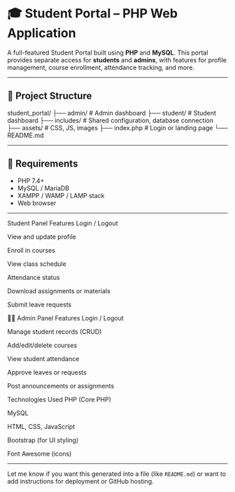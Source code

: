 # 🎓 Student Portal – PHP Web Application

A full-featured Student Portal built using **PHP** and **MySQL**. This portal provides separate access for **students** and **admins**, with features for profile management, course enrollment, attendance tracking, and more.

---

## 📁 Project Structure

student_portal/
├── admin/ # Admin dashboard
├── student/ # Student dashboard
├── includes/ # Shared configuration, database connection
├── assets/ # CSS, JS, images
├── index.php # Login or landing page
└── README.md


---

## 🔧 Requirements

- PHP 7.4+
- MySQL / MariaDB
- XAMPP / WAMP / LAMP stack
- Web browser

---
 Student Panel Features
Login / Logout

View and update profile

Enroll in courses

View class schedule

Attendance status

Download assignments or materials

Submit leave requests

👨‍💼 Admin Panel Features
Login / Logout

Manage student records (CRUD)

Add/edit/delete courses

View student attendance

Approve leaves or requests

Post announcements or assignments

Technologies Used
PHP (Core PHP)

MySQL

HTML, CSS, JavaScript

Bootstrap (for UI styling)

Font Awesome (icons)

---

Let me know if you want this generated into a file (like `README.md`) or want to add instructions for deployment or GitHub hosting.


